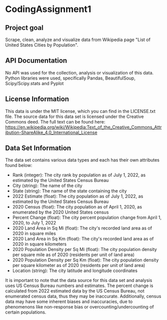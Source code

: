 # CodingAssignment1

## Project goal
Scrape, clean, analyze and visualize data from Wikipedia page "List of United States Cities by Population".

## API Documentation
No API was used for the collection, analysis or visualization of this data.
Python libraries were used, specifically Pandas, BeautifulSoup, Scipy/Scipy.stats and Pyplot

## License Information
This data is under the MIT license, which you can find in the LICENSE.txt file. The source data for this data set is licensed under the Creative Commons deed. The full text can be found here: https://en.wikipedia.org/wiki/Wikipedia:Text_of_the_Creative_Commons_Attribution-ShareAlike_4.0_International_License

## Data Set Information
The data set contains various data types and each has their own attributes found below:
*  Rank (integer): The city rank by population as of July 1, 2022, as estimated by the United States Census Bureau
*  City (string): The name of the city
*  State (string): The name of the state containing the city
*  2022 Estimate (float): The city population as of July 1, 2022, as estimated by the United States Census Bureau
*  2020 Census (float): The city population as of April 1, 2020, as enumerated by the 2020 United States census
*  Percent Change (float): The city percent population change from April 1, 2020, to July 1, 2022
*  2020 Land Area in Sq Mi (float): The city's recorded land area as of 2020 in square miles
*  2020 Land Area in Sq Km (float): The city's recorded land area as of 2020 in square kilometers
*  2020 Population Density per Sq Mi (float): The city population density per square mile as of 2020 (residents per unit of land area)
*  2020 Population Density per Sq Km (float): The city population density per square kilometer as of 2020 (residents per unit of land area)
*  Location (string): The city latitude and longitude coordinates

It is important to note that the data source for this data set and analysis uses US Census Bureau numbers and estimates. The percent change is calculated from 2022 estimated data by the US Census Bureau, not enumerated census data, thus they may be inaccurate. Additionally, census data may have some inherent biases and inaccuracies, due to phenomenons like non-response bias or overcounting/undercounting of certain populations. 

